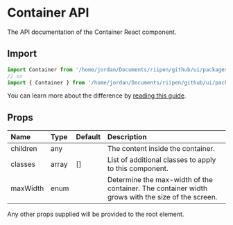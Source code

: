 <!--- This documentation is automatically generated, do not try to edit it. -->

# Container API

<p class="description">The API documentation of the Container React component.</p>

## Import

```js
import Container from '/home/jordan/Documents/riipen/github/ui/packages/riipen-ui/components/Container.jsx/Container';
// or
import { Container } from '/home/jordan/Documents/riipen/github/ui/packages/riipen-ui/components/Container.jsx';
```

You can learn more about the difference by [reading this guide](/guides/minimizing-bundle-size/).

## Props

| Name | Type | Default | Description |
|:-----|:-----|:--------|:------------|
| <span class="prop-name">children</span> | <span class="prop-type">any</span> |  | The content inside the container. |
| <span class="prop-name">classes</span> | <span class="prop-type">array</span> | <span class="prop-default">[]</span> | List of additional classes to apply to this component. |
| <span class="prop-name">maxWidth</span> | <span class="prop-type">enum</span> |  | Determine the max-width of the container. The container width grows with the size of the screen. |

Any other props supplied will be provided to the root element.